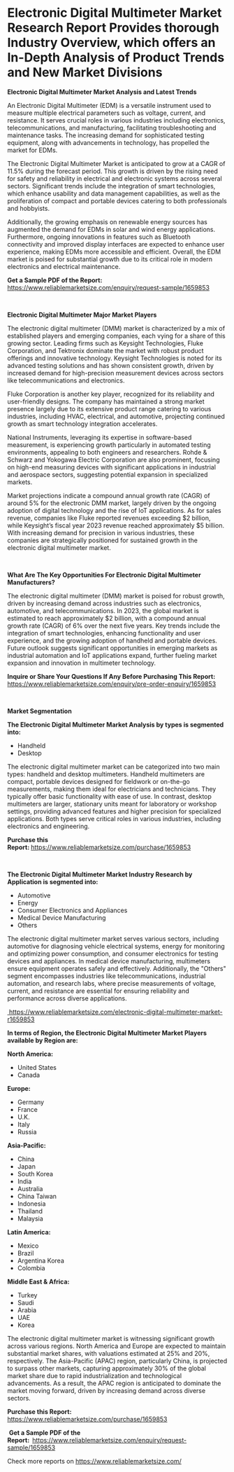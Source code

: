 <p><h1>Electronic Digital Multimeter Market Research Report Provides thorough Industry Overview, which offers an In-Depth Analysis of Product Trends and New Market Divisions</h1></p><p><strong>Electronic Digital Multimeter Market Analysis and Latest Trends</strong></p>
<p><p>An Electronic Digital Multimeter (EDM) is a versatile instrument used to measure multiple electrical parameters such as voltage, current, and resistance. It serves crucial roles in various industries including electronics, telecommunications, and manufacturing, facilitating troubleshooting and maintenance tasks. The increasing demand for sophisticated testing equipment, along with advancements in technology, has propelled the market for EDMs.</p><p>The Electronic Digital Multimeter Market is anticipated to grow at a CAGR of 11.5% during the forecast period. This growth is driven by the rising need for safety and reliability in electrical and electronic systems across several sectors. Significant trends include the integration of smart technologies, which enhance usability and data management capabilities, as well as the proliferation of compact and portable devices catering to both professionals and hobbyists.</p><p>Additionally, the growing emphasis on renewable energy sources has augmented the demand for EDMs in solar and wind energy applications. Furthermore, ongoing innovations in features such as Bluetooth connectivity and improved display interfaces are expected to enhance user experience, making EDMs more accessible and efficient. Overall, the EDM market is poised for substantial growth due to its critical role in modern electronics and electrical maintenance.</p></p>
<p><strong>Get a Sample PDF of the Report:&nbsp;</strong> <a href="https://www.reliablemarketsize.com/enquiry/request-sample/1659853?utm_campaign=3112&utm_medium=2&utm_source=Github&utm_content=ia&utm_term=07042025&utm_id=electronic-digital-multimeter">https://www.reliablemarketsize.com/enquiry/request-sample/1659853</a></p>
<p>&nbsp;</p>
<p><strong>Electronic Digital Multimeter Major Market Players</strong></p>
<p><p>The electronic digital multimeter (DMM) market is characterized by a mix of established players and emerging companies, each vying for a share of this growing sector. Leading firms such as Keysight Technologies, Fluke Corporation, and Tektronix dominate the market with robust product offerings and innovative technology. Keysight Technologies is noted for its advanced testing solutions and has shown consistent growth, driven by increased demand for high-precision measurement devices across sectors like telecommunications and electronics.</p><p>Fluke Corporation is another key player, recognized for its reliability and user-friendly designs. The company has maintained a strong market presence largely due to its extensive product range catering to various industries, including HVAC, electrical, and automotive, projecting continued growth as smart technology integration accelerates.</p><p>National Instruments, leveraging its expertise in software-based measurement, is experiencing growth particularly in automated testing environments, appealing to both engineers and researchers. Rohde & Schwarz and Yokogawa Electric Corporation are also prominent, focusing on high-end measuring devices with significant applications in industrial and aerospace sectors, suggesting potential expansion in specialized markets.</p><p>Market projections indicate a compound annual growth rate (CAGR) of around 5% for the electronic DMM market, largely driven by the ongoing adoption of digital technology and the rise of IoT applications. As for sales revenue, companies like Fluke reported revenues exceeding $2 billion, while Keysight’s fiscal year 2023 revenue reached approximately $5 billion. With increasing demand for precision in various industries, these companies are strategically positioned for sustained growth in the electronic digital multimeter market.</p></p>
<p>&nbsp;</p>
<p><strong>What Are The Key Opportunities For Electronic Digital Multimeter Manufacturers?</strong></p>
<p><p>The electronic digital multimeter (DMM) market is poised for robust growth, driven by increasing demand across industries such as electronics, automotive, and telecommunications. In 2023, the global market is estimated to reach approximately $2 billion, with a compound annual growth rate (CAGR) of 6% over the next five years. Key trends include the integration of smart technologies, enhancing functionality and user experience, and the growing adoption of handheld and portable devices. Future outlook suggests significant opportunities in emerging markets as industrial automation and IoT applications expand, further fueling market expansion and innovation in multimeter technology.</p></p>
<p><strong>Inquire or Share Your Questions If Any Before Purchasing This Report:</strong> <a href="https://www.reliablemarketsize.com/enquiry/pre-order-enquiry/1659853?utm_campaign=3112&utm_medium=2&utm_source=Github&utm_content=ia&utm_term=07042025&utm_id=electronic-digital-multimeter">https://www.reliablemarketsize.com/enquiry/pre-order-enquiry/1659853</a></p>
<p>&nbsp;</p>
<p><strong>Market Segmentation</strong></p>
<p><strong>The Electronic Digital Multimeter Market Analysis by types is segmented into:</strong></p>
<p><ul><li>Handheld</li><li>Desktop</li></ul></p>
<p><p>The electronic digital multimeter market can be categorized into two main types: handheld and desktop multimeters. Handheld multimeters are compact, portable devices designed for fieldwork or on-the-go measurements, making them ideal for electricians and technicians. They typically offer basic functionality with ease of use. In contrast, desktop multimeters are larger, stationary units meant for laboratory or workshop settings, providing advanced features and higher precision for specialized applications. Both types serve critical roles in various industries, including electronics and engineering.</p></p>
<p><strong>Purchase this Report:&nbsp;</strong><a href="https://www.reliablemarketsize.com/purchase/1659853?utm_campaign=3112&utm_medium=2&utm_source=Github&utm_content=ia&utm_term=07042025&utm_id=electronic-digital-multimeter">https://www.reliablemarketsize.com/purchase/1659853</a></p>
<p>&nbsp;</p>
<p><strong>The Electronic Digital Multimeter Market Industry Research by Application is segmented into:</strong></p>
<p><ul><li>Automotive</li><li>Energy</li><li>Consumer Electronics and Appliances</li><li>Medical Device Manufacturing</li><li>Others</li></ul></p>
<p><p>The electronic digital multimeter market serves various sectors, including automotive for diagnosing vehicle electrical systems, energy for monitoring and optimizing power consumption, and consumer electronics for testing devices and appliances. In medical device manufacturing, multimeters ensure equipment operates safely and effectively. Additionally, the "Others" segment encompasses industries like telecommunications, industrial automation, and research labs, where precise measurements of voltage, current, and resistance are essential for ensuring reliability and performance across diverse applications.</p></p>
<p><a href="https://www.reliablemarketsize.com/electronic-digital-multimeter-market-r1659853?utm_campaign=3112&utm_medium=2&utm_source=Github&utm_content=ia&utm_term=07042025&utm_id=electronic-digital-multimeter">&nbsp;https://www.reliablemarketsize.com/electronic-digital-multimeter-market-r1659853</a></p>
<p><strong>In terms of Region, the Electronic Digital Multimeter Market Players available by Region are:</strong></p>
<p>
    <p> <strong> North America: </strong>
        <ul>
            <li>United States</li>
            <li>Canada</li>
        </ul>
        </p> 
    <p> <strong> Europe: </strong>
        <ul>
            <li>Germany</li>
            <li>France</li>
            <li>U.K.</li>
            <li>Italy</li>
            <li>Russia</li>
        </ul>
        </p> 
    <p> <strong> Asia-Pacific: </strong>
        <ul>
            <li>China</li>
            <li>Japan</li>
            <li>South Korea</li>
            <li>India</li>
            <li>Australia</li>
            <li>China Taiwan</li>
            <li>Indonesia</li>
            <li>Thailand</li>
            <li>Malaysia</li>
        </ul>
        </p> 
    <p> <strong> Latin America: </strong>
        <ul>
            <li>Mexico</li>
            <li>Brazil</li>
            <li>Argentina Korea</li>
            <li>Colombia</li>
        </ul>
        </p> 
    <p> <strong> Middle East & Africa: </strong>
        <ul>
            <li>Turkey</li>
            <li>Saudi</li>
            <li>Arabia</li>
            <li>UAE</li>
            <li>Korea</li>
        </ul>
    </p>
    </p>
<p><p>The electronic digital multimeter market is witnessing significant growth across various regions. North America and Europe are expected to maintain substantial market shares, with valuations estimated at 25% and 20%, respectively. The Asia-Pacific (APAC) region, particularly China, is projected to surpass other markets, capturing approximately 30% of the global market share due to rapid industrialization and technological advancements. As a result, the APAC region is anticipated to dominate the market moving forward, driven by increasing demand across diverse sectors.</p></p>
<p><strong>Purchase this Report: </strong><a href="https://www.reliablemarketsize.com/purchase/1659853?utm_campaign=3112&utm_medium=2&utm_source=Github&utm_content=ia&utm_term=07042025&utm_id=electronic-digital-multimeter">https://www.reliablemarketsize.com/purchase/1659853</a></p>
<p>&nbsp;<strong>Get a Sample PDF of the Report:&nbsp;&nbsp;</strong><a href="https://www.reliablemarketsize.com/enquiry/request-sample/1659853?utm_campaign=3112&utm_medium=2&utm_source=Github&utm_content=ia&utm_term=07042025&utm_id=electronic-digital-multimeter">https://www.reliablemarketsize.com/enquiry/request-sample/1659853</a></p>
<p><strong></strong></p>
<p>Check more reports on <a href="https://www.reliablemarketsize.com/?utm_campaign=3112&utm_medium=2&utm_source=Github&utm_content=ia&utm_term=07042025&utm_id=electronic-digital-multimeter">https://www.reliablemarketsize.com/</a></p>
